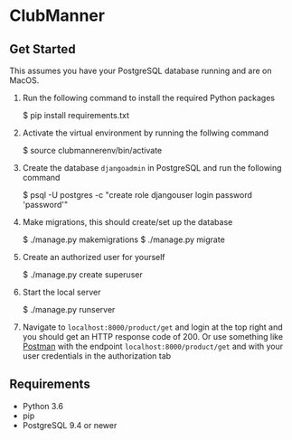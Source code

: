 # ClubManner

## Get Started

This assumes you have your PostgreSQL database running and are on MacOS.

1. Run the following command to install the required Python packages
    
    $ pip install requirements.txt

2. Activate the virtual environment by running the follwing command

    $ source clubmannerenv/bin/activate

3. Create the database `djangoadmin` in PostgreSQL and run the following command

    $ psql -U postgres -c "create role djangouser login password 'password'"

4. Make migrations, this should create/set up the database

    $ ./manage.py makemigrations
    $ ./manage.py migrate

5. Create an authorized user for yourself

    $ ./manage.py create superuser

6. Start the local server

    $ ./manage.py runserver

7. Navigate to `localhost:8000/product/get` and login at the top right and you should get an HTTP response code of 200. Or use something like [Postman](https://www.getpostman.com/) with the endpoint `localhost:8000/product/get` and with your user credentials in the authorization tab


## Requirements

+ Python 3.6
+ pip
+ PostgreSQL 9.4 or newer